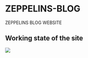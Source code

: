 <h1>ZEPPELINS-BLOG</h1>

ZEPPELINS BLOG WEBSITE




<h2> Working state of the site </h2>

![](ekran.gif)